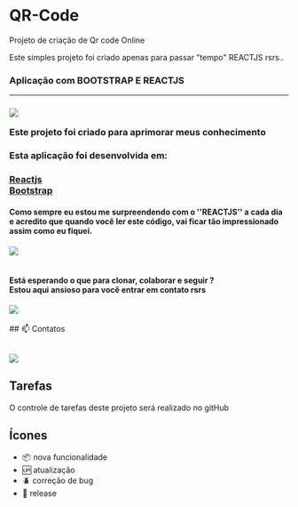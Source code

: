# QR-Code
Projeto de criação de Qr code Online

Este simples projeto foi criado apenas para passar "tempo" REACTJS rsrs..

<h3>Aplicação com BOOTSTRAP E REACTJS<hr><h3>

<img src="https://media.giphy.com/media/fu3budr0YfwuWSahZw/giphy.gif" /><br>

Este projeto foi criado para aprimorar meus conhecimento</b></br> 

<h3>Esta aplicação foi desenvolvida em:<h3>

[Reactjs](https://developer.mozilla.org/pt-BR/docs/Web/reactjs)<br>
[Bootstrap](https://www.homehost.com.br/blog/tutoriais/o-que-e-bootstrap/)

<h4>Como sempre eu estou me surpreendendo com o ''REACTJS'' a cada dia<br>
 e acredito que quando você ler este código, vai ficar tão impressionado<br> 
 assim como eu fiquei.<br><h4>

<img src="https://media.giphy.com/media/fWfowxJtHySJ0SGCgN/giphy.gif" /><br><br>
<h4>Está esperando o que para clonar, colaborar e seguir ?<br>
Estou aqui ansioso para você entrar em contato rsrs</h4>
<img src="https://media.giphy.com/media/xUySTwvLU2wwPqOtsk/giphy.gif" /><br><br>
 ## 📫 Contatos <br><br>



[<img src="https://img.shields.io/badge/linkedin-%230077B5.svg?&style=for-the-badge&logo=linkedin&logoColor=white" />](https://www.linkedin.com/in/pedro-henrique-b09b64206/)
## Tarefas

O controle de tarefas deste projeto será realizado no gitHub

## Ícones

- :package: nova funcionalidade
- :up: atualização
- :beetle: correção de bug
- :checkered_flag: release
